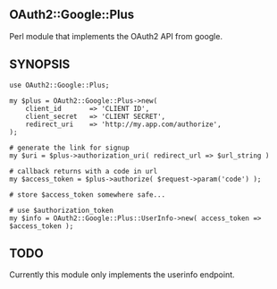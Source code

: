 ## OAuth2::Google::Plus

Perl module that implements the OAuth2 API from google.

## SYNOPSIS

    use OAuth2::Google::Plus;

    my $plus = OAuth2::Google::Plus->new(
        client_id       => 'CLIENT ID',
        client_secret   => 'CLIENT SECRET',
        redirect_uri    => 'http://my.app.com/authorize',
    );

    # generate the link for signup
    my $uri = $plus->authorization_uri( redirect_url => $url_string )

    # callback returns with a code in url
    my $access_token = $plus->authorize( $request->param('code') );

    # store $access_token somewhere safe...

    # use $authorization_token
    my $info = OAuth2::Google::Plus::UserInfo->new( access_token => $access_token );

## TODO

Currently this module only implements the userinfo endpoint. 

